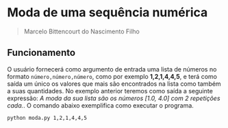 # Moda de uma sequência numérica
> Marcelo Bittencourt do Nascimento Filho

## Funcionamento
O usuário fornecerá como argumento de entrada uma lista de números no formato `número,número,número`, como por exemplo
**1,2,1,4,4,5**, e terá como saída um único os valores que mais são encontrados na lista como também a suas quantidades. No exemplo anterior teremos como saída a seguinte expressão: *A moda da sua lista são os números [1.0, 4.0] com 2 repetições cada.*. O comando abaixo exemplifica como executar o programa.

`python moda.py 1,2,1,4,4,5`